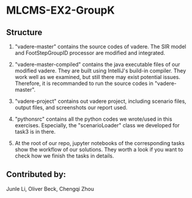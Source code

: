 # MLCMS-EX2-GroupK

## Structure

1. "vadere-master" contains the source codes of vadere. The SIR model and FootStepGroupID processor are modified and integrated.

2. "vadere-master-compiled" contains the java executable files of our modified vadere. They are built using IntelliJ's build-in compiler. They work well as we examined, but still there may exist potential issues. Therefore, it is recommanded to run the source codes in "vadere-master".

3. "vadere-project" contains out vadere project, including scenario files, output files, and screenshots our report used.

4. "pythonsrc" contains all the python codes we wrote/used in this exercises. Especially, the "scenarioLoader" class we developed for task3 is in there.

5. At the root of our repo, jupyter notebooks of the corresponding tasks show the workflow of our solutions. They worth a look if you want to check how we finish the tasks in details. 

## Contributed by:
Junle Li, Oliver Beck, Chengqi Zhou